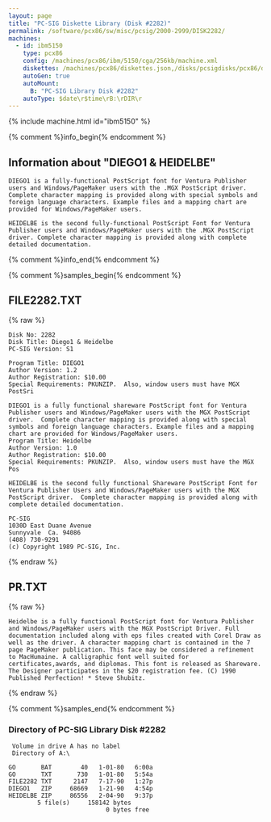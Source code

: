 ```yaml
---
layout: page
title: "PC-SIG Diskette Library (Disk #2282)"
permalink: /software/pcx86/sw/misc/pcsig/2000-2999/DISK2282/
machines:
  - id: ibm5150
    type: pcx86
    config: /machines/pcx86/ibm/5150/cga/256kb/machine.xml
    diskettes: /machines/pcx86/diskettes.json,/disks/pcsigdisks/pcx86/diskettes.json
    autoGen: true
    autoMount:
      B: "PC-SIG Library Disk #2282"
    autoType: $date\r$time\rB:\rDIR\r
---
```


{% include machine.html id="ibm5150" %}

{% comment %}info_begin{% endcomment %}

## Information about "DIEGO1 & HEIDELBE"

    DIEGO1 is a fully-functional PostScript font for Ventura Publisher
    users and Windows/PageMaker users with the .MGX PostScript driver.
    Complete character mapping is provided along with special symbols and
    foreign language characters. Example files and a mapping chart are
    provided for Windows/PageMaker users.
    
    HEIDELBE is the second fully-functional PostScript Font for Ventura
    Publisher users and Windows/PageMaker users with the .MGX PostScript
    driver. Complete character mapping is provided along with complete
    detailed documentation.
{% comment %}info_end{% endcomment %}

{% comment %}samples_begin{% endcomment %}

## FILE2282.TXT

{% raw %}
```
Disk No: 2282                                                           
Disk Title: Diego1 & Heidelbe                                           
PC-SIG Version: S1                                                      
                                                                        
Program Title: DIEGO1                                                   
Author Version: 1.2                                                     
Author Registration: $10.00                                             
Special Requirements: PKUNZIP.  Also, window users must have MGX PostSri
                                                                        
DIEGO1 is a fully functional shareware PostScript font for Ventura      
Publisher users and Windows/PageMaker users with the MGX PostScript     
driver.  Complete character mapping is provided along with special      
symbols and foreign language characters. Example files and a mapping    
chart are provided for Windows/PageMaker users.                         
Program Title: Heidelbe                                                 
Author Version: 1.0                                                     
Author Registration: $10.00                                             
Special Requirements: PKUNZIP.  Also, window users must have the MGX Pos
                                                                        
HEIDELBE is the second fully functional Shareware PostScript Font for   
Ventura Publisher Users and Windows/PageMaker users with the MGX        
PostScript driver.  Complete character mapping is provided along with   
complete detailed documentation.                                        
                                                                        
PC-SIG                                                                  
1030D East Duane Avenue                                                 
Sunnyvale  Ca. 94086                                                    
(408) 730-9291                                                          
(c) Copyright 1989 PC-SIG, Inc.                                         
```
{% endraw %}

## PR.TXT

{% raw %}
```
Heidelbe is a fully functional PostScript font for Ventura Publisher and Windows/PageMaker users with the MGX PostScript Driver. Full documentation included along with eps files created with Corel Draw as well as the driver. A character mapping chart is contained in the 7 page PageMaker publication. This face may be considered a refinement to MacHumaine. A calligraphic font well suited for certificates,awards, and diplomas. This font is released as Shareware. The Designer participates in the $20 registration fee. (C) 1990 Published Perfection! * Steve Shubitz.
```
{% endraw %}

{% comment %}samples_end{% endcomment %}

### Directory of PC-SIG Library Disk #2282

     Volume in drive A has no label
     Directory of A:\

    GO       BAT        40   1-01-80   6:00a
    GO       TXT       730   1-01-80   5:54a
    FILE2282 TXT      2147   7-17-90   1:27p
    DIEGO1   ZIP     68669   1-21-90   4:54p
    HEIDELBE ZIP     86556   2-04-90   9:37p
            5 file(s)     158142 bytes
                               0 bytes free
